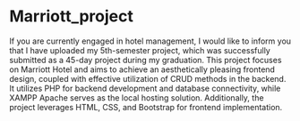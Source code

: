 # Marriott_project
If you are currently engaged in hotel management, I would like to inform you that I have uploaded my 5th-semester project, which was successfully submitted as a 45-day project during my graduation. This project focuses on Marriott Hotel and aims to achieve an aesthetically pleasing frontend design, coupled with effective utilization of CRUD methods in the backend. It utilizes PHP for backend development and database connectivity, while XAMPP Apache serves as the local hosting solution. Additionally, the project leverages HTML, CSS, and Bootstrap for frontend implementation.
